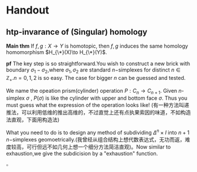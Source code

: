 # Handout

## htp-invarance of (Singular) homology

**Main thm** If $f,g:X\to Y$ is homotopic, then $f,g$ induces the same homology homomorphism $H_{\*}(X)\to H_{\*}(Y)$.

**pf** The key step is so straightforward.You wish to construct a new brick with boundary $\sigma_1-\sigma_2$,where $\sigma_1,\sigma_2$ are standard $n-$simplexes for distinct $n\in \mathbb Z_{+}$.$n=0,1,2$ is so easy. The case for bigger $n$ can be guessed and tested.

We name the opeation prism(cylinder) operation $P:C_n\to C_{n+1}$. Given $n$-simplex $\sigma$ , $P(\sigma)$ is like the cylinder with upper and bottom face $\sigma$. Thus you must guess what the expression of the operation looks like! (有一种方法叫递推法，可以利用低维的推出高维的，不过直觉上还有点执果索因的味道，不如构造法直观，下面用构造法)

What you need to do is to design any method of subdividing $\Delta^{n}\times I$ into $n+1$ $n-$simplexes geomoetrically.(我曾经从组合结构上想代数表达式，无功而返，难度较高，可行但远不如几何上想一个细分方法简洁直观)。Now similar to exhaustion,we give the subdicision by a "exhaustion"  function.

$\square$ 

 

 